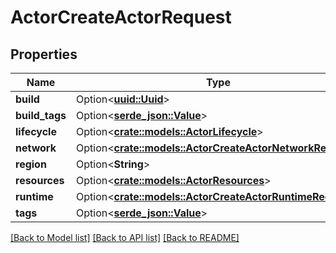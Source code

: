 # ActorCreateActorRequest

## Properties

Name | Type | Description | Notes
------------ | ------------- | ------------- | -------------
**build** | Option<[**uuid::Uuid**](uuid::Uuid.md)> |  | [optional]
**build_tags** | Option<[**serde_json::Value**](.md)> |  | [optional]
**lifecycle** | Option<[**crate::models::ActorLifecycle**](ActorLifecycle.md)> |  | [optional]
**network** | Option<[**crate::models::ActorCreateActorNetworkRequest**](ActorCreateActorNetworkRequest.md)> |  | [optional]
**region** | Option<**String**> |  | [optional]
**resources** | Option<[**crate::models::ActorResources**](ActorResources.md)> |  | [optional]
**runtime** | Option<[**crate::models::ActorCreateActorRuntimeRequest**](ActorCreateActorRuntimeRequest.md)> |  | [optional]
**tags** | Option<[**serde_json::Value**](.md)> |  | 

[[Back to Model list]](../README.md#documentation-for-models) [[Back to API list]](../README.md#documentation-for-api-endpoints) [[Back to README]](../README.md)


